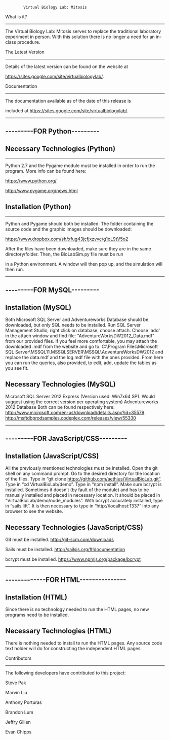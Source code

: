 			Virtual Biology Lab: Mitosis


 
What is it?
 
-----------
  
The Virtual Biology Lab: Mitosis serves to replace the traditional
laboratory experiment in person. With this solution
  there is no 
longer a need for an in-class procedure.
  
  

The Latest Version
  
------------------

  
Details of the latest version can be found on the website at

https://sites.google.com/site/virtualbiologylab/.

  

Documentation
  
-------------

  
The documentation available as of the date of this release is

included at https://sites.google.com/site/virtualbiologylab/.


----------------------------
---------FOR Python---------
----------------------------

Necessary Technologies
 (Python)  
----------------------
---------  
Python 2.7 and the Pygame module must be installed in order to 
run the program. More info can be found here:
 
https://www.python.org/
  
http://www.pygame.org/news.html


Installation
  (Python)
------------
----------  
Python and Pygame should both be installed. The folder containing
 the source code and the graphic images should be downloaded:

https://www.dropbox.com/sh/xfug43jcfjxzvvc/g1oL9tV5o2

After the files have been downloaded, make sure they are in the
same directory/folder. Then, the BioLabSim.py file must be run
 
in a Python environment. A window will then pop up, and the simulation
will then run.
  
  

---------------------------
---------FOR MySQL---------
---------------------------

Installation (MySQL) 
-------------------- 
Both Microsoft SQL Server and Adventureworks Database should be downloaded, 
but only SQL needs to be installed. Run SQL Server Management Studio, 
right click on database, choose attach. Choose 'add' in the attach window 
and find file: "AdventureWorksDW2012_Data.mdf" from our provided files. 
If you feel more comfortable, you may attach the downloaded .mdf from 
the website and go to: 
C:\Program Files\Microsoft SQL Server\MSSQL11.MSSQLSERVER\MSSQL\AdventureWorksDW2012 
and replace the data.mdf and the log.mdf file with the ones provided. 
From here you can run the queries, also provided, to edit, add, update 
the tables as you see fit.

Necessary Technologies (MySQL)
---------------------------- 
Microsoft SQL Server 2012 Express (Version used: Win7x64 SP1. Would suggest
 using the correct version per operating system) Adventureworks 2012 
Database Both can be found respectively here: 
http://www.microsoft.com/en-us/download/details.aspx?id=35579 
http://msftdbprodsamples.codeplex.com/releases/view/55330 

------------------------------------
---------FOR JavaScript/CSS---------
------------------------------------

Installation (JavaScript/CSS)
-----------------------------
All the previously mentioned technologies must be installed. Open the git shell 
on any command prompt. Go to the desired directory for the location of the files. 
Type in “git clone https://github.com/aethius/VirtualBioLab.git”. Type in 
“cd VirtualBioLab/demo”. Type in “npm  install”. Make sure bcrypt is installed. 
Sometimes it doesn’t (by fault of the module) and has to be manually installed 
and placed in necessary location. It should be placed in 
“VirtualBioLab/demo/node_modules”. With bcrypt accurately installed, type in 
“sails lift”. It is then necessary to type in “http://localhost:1337” into any 
browser to see the website. 

Necessary Technologies (JavaScript/CSS)
---------------------------------------
Git must be installed.
http://git-scm.com/downloads

Sails must be installed.
http://sailsjs.org/#!documentation

bcrypt must be installed.
https://www.npmjs.org/package/bcrypt

------------------------------------
-------------FOR HTML---------------
------------------------------------

Installation (HTML)
-------------------
Since there is no technology needed to run the HTML pages, no new programs need 
to be installed.

Necessary Technologies (HTML)
-----------------------------
There is nothing needed to install to run the HTML pages. Any source code text 
holder will do for constructing the independent HTML pages. 


Contributors
  
------------
  
The following developers have contributed to this project:
  
Steve Pak
  
Marvin Liu
  
Anthony Porturas
 
Brandon Lum
  
Jeffry Gillen
  
Evan Chipps
  
  
  



